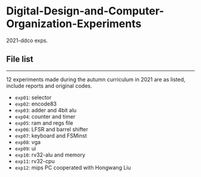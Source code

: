 # Digital-Design-and-Computer-Organization-Experiments
2021-ddco exps.

## File list

---

12 experiments made during the autumn curriculum in 2021 are as listed, include reports and original codes.

* `exp01`: selector
* `exp02`: encode83
* `exp03`: adder and 4bit alu
* `exp04`: counter and timer
* `exp05`: ram and regs file
* `exp06`: LFSR and barrel shifter
* `exp07`: keyboard and FSMinst 
* `exp08`:  vga
* `exp09`: ui
* `exp10`: rv32-alu and memory
* `exp11`: rv32-cpu
* `exp12`: mips PC cooperated with Hongwang Liu
